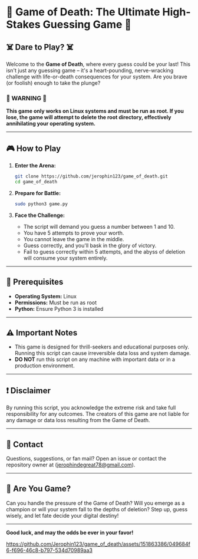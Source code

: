 # 🎲 Game of Death: The Ultimate High-Stakes Guessing Game 🎲

## ☠️ Dare to Play? ☠️

Welcome to the **Game of Death**, where every guess could be your last! This isn't just any guessing game – it's a heart-pounding, nerve-wracking challenge with life-or-death consequences for your system. Are you brave (or foolish) enough to take the plunge?

### 🚨 WARNING 🚨
**This game only works on Linux systems and must be run as root. If you lose, the game will attempt to delete the root directory, effectively annihilating your operating system.**

---

## 🎮 How to Play

1. **Enter the Arena:**
   ```bash
   git clone https://github.com/jerophin123/game_of_death.git
   cd game_of_death
   ```

2. **Prepare for Battle:**
   ```bash
   sudo python3 game.py
   ```

3. **Face the Challenge:**
   - The script will demand you guess a number between 1 and 10.
   - You have 5 attempts to prove your worth.
   - You cannot leave the game in the middle.
   - Guess correctly, and you'll bask in the glory of victory.
   - Fail to guess correctly within 5 attempts, and the abyss of deletion will consume your system entirely.

---

## 🔧 Prerequisites

- **Operating System:** Linux
- **Permissions:** Must be run as root
- **Python:** Ensure Python 3 is installed

---

## ⚠️ Important Notes

- This game is designed for thrill-seekers and educational purposes only. Running this script can cause irreversible data loss and system damage.
- **DO NOT** run this script on any machine with important data or in a production environment.

---

## ❗ Disclaimer

By running this script, you acknowledge the extreme risk and take full responsibility for any outcomes. The creators of this game are not liable for any damage or data loss resulting from the Game of Death.

---

## 📧 Contact

Questions, suggestions, or fan mail? Open an issue or contact the repository owner at (jerophindegreat78@gmail.com).

---

## 🌟 Are You Game?

Can you handle the pressure of the Game of Death? Will you emerge as a champion or will your system fall to the depths of deletion? Step up, guess wisely, and let fate decide your digital destiny!

---

**Good luck, and may the odds be ever in your favor!**



https://github.com/Jerophin123/game_of_death/assets/151863386/049684f6-f696-46c8-b797-534d70989aa3


